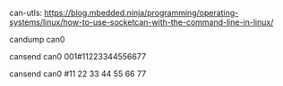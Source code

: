 can-utls: https://blog.mbedded.ninja/programming/operating-systems/linux/how-to-use-socketcan-with-the-command-line-in-linux/

candump can0

cansend can0 001#11223344556677

cansend can0 #11 22 33 44 55 66 77
